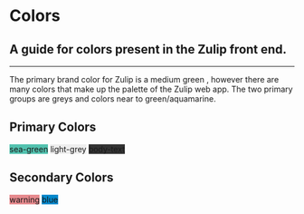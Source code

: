 # Colors

## A guide for colors present in the Zulip front end.

-----

The primary brand color for Zulip is a medium green <orb style="background-color: #52c2af"></orb>, however there are many colors that make up the palette of the Zulip web app. The two primary groups are greys and colors near to green/aquamarine.

## Primary Colors

<orb class="large white" style="background-color: #52c2af" data-hex="#52c2af">sea-green</orb>
<orb class="large" style="background-color: #eee" data-hex="#eee">light-grey</orb>
<orb class="large white" style="background-color: #333" data-hex="#333">body-text</orb>

## Secondary Colors

<orb class="large white" style="background-color: #e6898d" data-hex="#e6898d">warning</orb>
<orb class="large white" style="background-color: #08c" data-hex="#08c">blue</orb>
